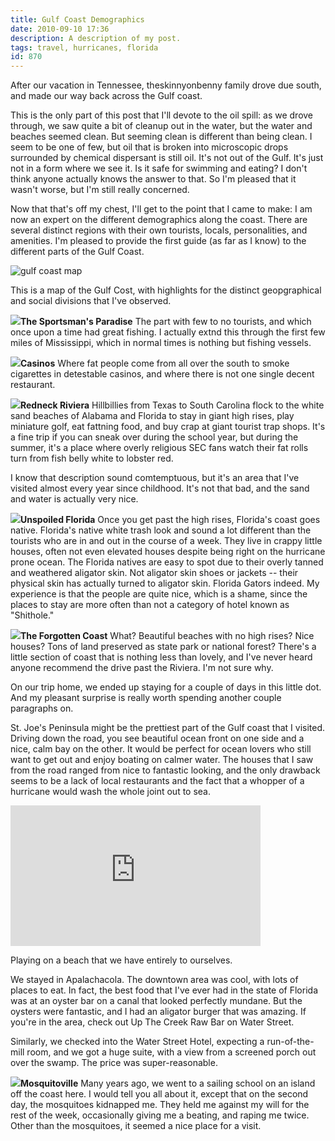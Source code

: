 ```yaml
---
title: Gulf Coast Demographics
date: 2010-09-10 17:36
description: A description of my post.
tags: travel, hurricanes, florida
id: 870
---
```

After our vacation in Tennessee, theskinnyonbenny family drove due south, and made our way back across the Gulf coast.

This is the only part of this post that I'll devote to the oil spill:  as we drove through, we saw quite a bit of cleanup out in the water, but the water and beaches seemed clean.  But seeming clean is different than being clean.  I seem to be one of few, but oil that is broken into microscopic drops surrounded by chemical dispersant is still oil.  It's not out of the Gulf.  It's just not in a form where we see it.  Is it safe for swimming and eating?  I don't think anyone actually knows the answer to that.  So I'm pleased that it wasn't worse, but I'm still really concerned.

Now that that's off my chest, I'll get to the point that I came to make:  I am now an expert on the different demographics along the coast.  There are several distinct regions with their own tourists, locals, personalities, and amenities.  I'm pleased to provide the first guide (as far as I know) to the different parts of the Gulf Coast.

<img style="display:block; margin-left:auto; margin-right:auto" src="/img/gulfcoast2.jpg" alt="gulf coast map" />

This is a map of the Gulf Cost, with highlights for the distinct geopgraphical and social divisions that I've observed.

<img src="/img/gulfcoastkey1.jpg">**The Sportsman's Paradise**  The part with few to no tourists, and which once upon a time had great fishing.  I actually extnd this through the first few miles of Mississippi, which in normal times is nothing but fishing vessels.

<img src="/img/gulfcoastkey2.jpg">**Casinos**  Where fat people come from all over the south to smoke cigarettes in detestable casinos, and where there is not one single decent restaurant.

<img src="/img/gulfcoastkey3.jpg">**Redneck Riviera**  Hillbillies from Texas to South Carolina flock to the white sand beaches of Alabama and Florida to stay in giant high rises, play miniature golf, eat fattning food, and buy crap at giant tourist trap shops.  It's a fine trip if you can sneak over during the school year, but during the summer, it's a place where overly religious SEC fans watch their fat rolls turn from fish belly white to lobster red.  

I know that description sound comtemptuous, but it's an area that I've visited almost every year since childhood.  It's not that bad, and the sand and water is actually very nice.

<img src="/img/gulfcoastkey4.jpg">**Unspoiled Florida**  Once you get past the high rises, Florida's coast goes native.  Florida's native white trash look and sound a lot different than the tourists who are in and out in the course of a week.  They live in crappy little houses, often not even elevated houses despite being right on the hurricane prone ocean.  The Florida natives are easy to spot due to their overly tanned and weathered aligator skin.  Not aligator skin shoes or jackets -- their physical skin has actually turned to aligator skin.  Florida Gators indeed.  My experience is that the people are quite nice, which is a shame, since the places to stay are more often than not a category of hotel known as "Shithole."

<img src="/img/gulfcoastkey5.jpg">**The Forgotten Coast**  What?  Beautiful beaches with no high rises?  Nice houses?  Tons of land preserved as state park or national forest?  There's a little section of coast that is nothing less than lovely, and I've never heard anyone recommend the drive past the Riviera.  I'm not sure why.

On our trip home, we ended up staying for a couple of days in this little dot.  And my pleasant surprise is really worth spending another couple paragraphs on.

St. Joe's Peninsula might be the prettiest part of the Gulf coast that I visited.  Driving down the road, you see beautiful ocean front on one side and a nice, calm bay on the other.  It would be perfect for ocean lovers who still want to get out and enjoy boating on calmer water.  The houses that I saw from the road ranged from nice to fantastic looking, and the only drawback seems to be a lack of local restaurants and the fact that a whopper of a hurricane would wash the whole joint out to sea.

<iframe src="http://player.vimeo.com/video/14049019?title=0&amp;portrait=0&amp;color=666698" width="400" height="225" frameborder="0"></iframe>
<p class="caption">Playing on a beach that we have entirely to ourselves.</p>

We stayed in Apalachacola.  The downtown area was cool, with lots of places to eat.  In fact, the best food that I've ever had in the state of Florida was at an oyster bar on a canal that looked perfectly mundane.  But the oysters were fantastic, and I had an aligator burger that was amazing.  If you're in the area, check out Up The Creek Raw Bar on Water Street.

Similarly, we checked into the Water Street Hotel, expecting a run-of-the-mill room, and we got a huge suite, with a view from a screened porch out over the swamp.  The price was super-reasonable.

<img src="/img/gulfcoastkey6.jpg">**Mosquitoville**  Many years ago, we went to a sailing school on an island off the coast here.  I would tell you all about it, except that on the second day, the mosquitoes kidnapped me.  They held me against my will for the rest of the week, occasionally giving me a beating, and raping me twice.  Other than the mosquitoes, it seemed a nice place for a visit.

